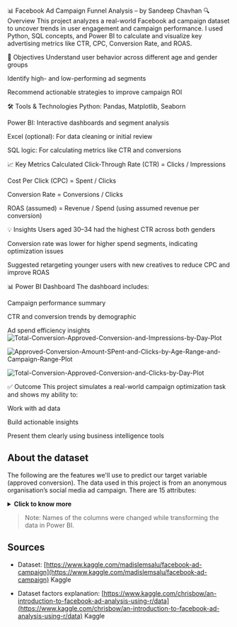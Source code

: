 📊 Facebook Ad Campaign Funnel Analysis – by Sandeep Chavhan
🔍 Overview
This project analyzes a real-world Facebook ad campaign dataset to uncover trends in user engagement and campaign performance. I used Python, SQL concepts, and Power BI to calculate and visualize key advertising metrics like CTR, CPC, Conversion Rate, and ROAS.

🎯 Objectives
Understand user behavior across different age and gender groups

Identify high- and low-performing ad segments

Recommend actionable strategies to improve campaign ROI

🛠️ Tools & Technologies
Python: Pandas, Matplotlib, Seaborn

Power BI: Interactive dashboards and segment analysis

Excel (optional): For data cleaning or initial review

SQL logic: For calculating metrics like CTR and conversions

📈 Key Metrics Calculated
Click-Through Rate (CTR) = Clicks / Impressions

Cost Per Click (CPC) = Spent / Clicks

Conversion Rate = Conversions / Clicks

ROAS (assumed) = Revenue / Spend (using assumed revenue per conversion)

💡 Insights
Users aged 30–34 had the highest CTR across both genders

Conversion rate was lower for higher spend segments, indicating optimization issues

Suggested retargeting younger users with new creatives to reduce CPC and improve ROAS

📊 Power BI Dashboard
The dashboard includes:

Campaign performance summary

CTR and conversion trends by demographic

Ad spend efficiency insights
![Total-Conversion-Approved-Conversion-and-Impressions-by-Day-Plot](https://github.com/user-attachments/assets/79c40978-5c97-45b9-b68f-ef3d2008f24a)

![Approved-Conversion-Amount-SPent-and-Clicks-by-Age-Range-and-Campaign-Range-Plot](https://github.com/user-attachments/assets/c9dc084d-937e-4d36-a738-7189e9fd1b09)

![Total-Conversion-Approved-Conversion-and-Clicks-by-Day-Plot](https://github.com/user-attachments/assets/c0e6b72e-0f62-40a1-9a6f-6c3119c34f5f)

✅ Outcome
This project simulates a real-world campaign optimization task and shows my ability to:

Work with ad data

Build actionable insights

Present them clearly using business intelligence tools

## About the dataset

The following are the features we'll use to predict our target variable (approved conversion).
The data used in this project is from an anonymous organisation’s social media ad campaign.
There are 15 attributes:
<details><summary><b>Click to know more </b></summary>   

1. **ad_id**: an unique ID for each ad.

2. **reporting_start**: the start of the reporting of the advertisement's reach.

3. **reporting_end**: the start of the reporting of the advertisement's reach.

4. **campaign_id**: an ID associated with each ad campaign of XYZ company.

5. **fb_campaign_id**: an ID associated with how Facebook tracks each campaign.

6. **age**: age of the person to whom the ad is shown.

7. **gender**: gender of the person to whim the add is shown

8. **interest(1,2,3)**: a code specifying the category to which the person’s interest belongs (interests are as mentioned in the person’s Facebook public profile).

9. **impressions**: the number of times the ad was shown.

10. **clicks**: number of clicks on for that ad.

11. **spent**: Amount paid by company xyz to Facebook, to show that ad.

12. **total_conversion**: Total number of people who enquired about the product after seeing the ad.

13. **approved_conversion**: Total number of people who bought the product after seeing the ad.

</details>

  >Note: Names of the columns were changed while transforming the data in Power BI.

## Sources

- Dataset: [https://www.kaggle.com/madislemsalu/facebook-ad-campaign](https://www.kaggle.com/madislemsalu/facebook-ad-campaign) Kaggle 

- Dataset factors explanation: [https://www.kaggle.com/chrisbow/an-introduction-to-facebook-ad-analysis-using-r/data](https://www.kaggle.com/chrisbow/an-introduction-to-facebook-ad-analysis-using-r/data)
Kaggle
